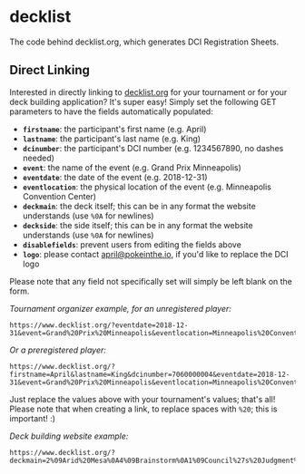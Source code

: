 decklist
========

The code behind decklist.org, which generates DCI Registration Sheets.

## Direct Linking

Interested in directly linking to [decklist.org](https://www.decklist.org) for your tournament or for your deck building application?  It's super easy!  Simply set the following GET parameters to have the fields automatically populated:

- **`firstname`**: the participant's first name (e.g. April)
- **`lastname`**: the participant's last name (e.g. King)
- **`dcinumber`**: the participant's DCI number (e.g. 1234567890, no dashes needed)
- **`event`**: the name of the event (e.g. Grand Prix Minneapolis)
- **`eventdate`**: the date of the event (e.g. 2018-12-31)
- **`eventlocation`**: the physical location of the event (e.g. Minneapolis Convention Center)
- **`deckmain`**: the deck itself; this can be in any format the website understands (use `%0A` for newlines)
- **`deckside`**: the side itself; this can be in any format the website understands (use `%0A` for newlines)
- **`disablefields`**: prevent users from editing the fields above
- **`logo`**: please contact [april@pokeinthe.io](mailto:april@pokeinthe.io), if you'd like to replace the DCI logo

Please note that any field not specifically set will simply be left blank on the form.

_Tournament organizer example, for an unregistered player:_

```
https://www.decklist.org/?eventdate=2018-12-31&event=Grand%20Prix%20Minneapolis&eventlocation=Minneapolis%20Convention%20Center
```

_Or a preregistered player:_

```
https://www.decklist.org/?firstname=April&lastname=King&dcinumber=7060000004&eventdate=2018-12-31&event=Grand%20Prix%20Minneapolis&eventlocation=Minneapolis%20Convention%20Center
```

Just replace the values above with your tournament's values; that's all! Please note that when creating a link, to replace spaces with `%20`; this is important! :)

_Deck building website example:_

```
https://www.decklist.org/?deckmain=2%09Arid%20Mesa%0A4%09Brainstorm%0A1%09Council%27s%20Judgment%0A4%09Counterbalance%0A2%09Counterspell%0A2%09Entreat%20the%20Angels%0A4%09Flooded%20Strand%0A4%09Force%20of%20Will%0A4%09Island%0A3%09Jace%2C%20the%20Mind%20Sculptor%0A2%09Plains%0A2%09Polluted%20Delta%0A4%09Ponder%0A2%09Scalding%20Tarn%0A4%09Sensei%27s%20Divining%20Top%0A3%09Snapcaster%20Mage%0A4%09Swords%20to%20Plowshares%0A4%09Terminus%0A3%09Tundra%0A2%09Volcanic%20Island&deckside=1%09Council%27s%20Judgment%0A1%09Counterspell%0A1%09Disenchant%0A3%09Flusterstorm%0A1%09Keranos%2C%20God%20of%20Storms%0A1%09Path%20to%20Exile%0A1%09Pyroblast%0A2%09Red%20Elemental%20Blast%0A2%09Rest%20in%20Peace%0A1%09Supreme%20Verdict%0A1%09Surgical%20Extraction%0A
```
